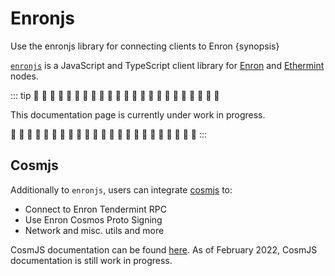 <!--
order: 1
-->

# Enronjs

Use the enronjs library for connecting clients to Enron {synopsis}

[`enronjs`](https://github.com/enronchain/enronjs) is a JavaScript and TypeScript client library for [Enron](https://github.com/enronchain/enron) and [Ethermint](https://github.com/tharsis/ethermint) nodes.

::: tip
🚧 🚧 🚧 🚧 🚧 🚧 🚧 🚧 🚧 🚧 🚧 🚧 🚧 🚧 🚧 🚧 🚧 🚧 🚧 🚧 🚧 🚧 🚧

This documentation page is currently under work in progress.

🚧 🚧 🚧 🚧 🚧 🚧 🚧 🚧 🚧 🚧 🚧 🚧 🚧 🚧 🚧 🚧 🚧 🚧 🚧 🚧 🚧 🚧 🚧
:::

## Cosmjs

Additionally to `enronjs`, users can integrate [cosmjs](https://github.com/cosmos/cosmjs) to:

- Connect to Enron Tendermint RPC
- Use Enron Cosmos Proto Signing
- Network and misc. utils and more

CosmJS documentation can be found [here](https://cosmos.github.io/cosmjs). As of February 2022, CosmJS documentation is still work in progress.
